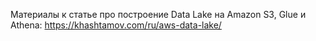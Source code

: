 Материалы к статье про построение Data Lake на Amazon S3, Glue и Athena: https://khashtamov.com/ru/aws-data-lake/

